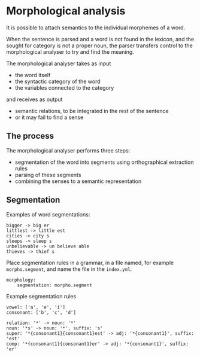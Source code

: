 # Morphological analysis

It is possible to attach semantics to the individual morphemes of a word.

When the sentence is parsed and a word is not found in the lexicon, and the sought for category is not a proper noun, the parser transfers control to the morphological analyser to try and find the meaning.

The morphological analyser takes as input

- the word itself
- the syntactic category of the word
- the variables connected to the category

and receives as output

- semantic relations, to be integrated in the rest of the sentence
- or it may fail to find a sense

 ## The process
 
The morphological analyser performs three steps:

- segmentation of the word into segments using orthographical extraction rules
- parsing of these segments
- combining the senses to a semantic representation

## Segmentation

Examples of word segmentations:

    bigger -> big er
    littlest -> little est
    cities -> city s
    sleeps -> sleep s
    unbelievable -> un believe able
    thieves -> thief s

Place segmentation rules in a grammar, in a file named, for example `morpho.segment`, and name the file in the `index.yml`.

    morphology:
        segmentation: morpho.segment

Example segmentation rules

    vowel: ['a', 'e', 'i']
    consonant: ['b', 'c', 'd']

    relation: '*' -> noun: '*'
    noun: '*s' -> noun: '*', suffix: 's'
    super: '*{consonant1}{consonant1}est' -> adj: '*{consonant1}', suffix: 'est'
    comp: '*{consonant1}{consonant1}er' -> adj: '*{consonant1}', suffix: 'er'
 
 